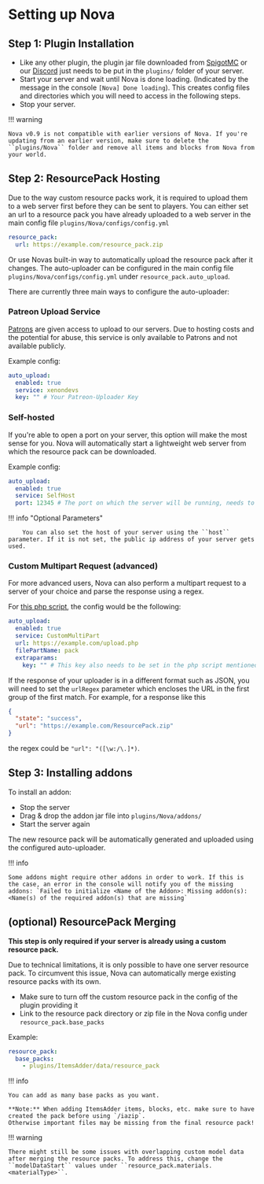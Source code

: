 # Setting up Nova

## Step 1: Plugin Installation

* Like any other plugin, the plugin jar file downloaded from [SpigotMC](https://www.spigotmc.org/resources/93648/) or our [Discord](https://discord.gg/hnEknVWvUe) just needs to be put in the ``plugins/`` folder of your server.
* Start your server and wait until Nova is done loading. (Indicated by the message in the console `[Nova] Done loading`). This creates config files and directories which you will need to access in the following steps.
* Stop your server.

!!! warning

    Nova v0.9 is not compatible with earlier versions of Nova. If you're updating from an earlier version, make sure to delete the ``plugins/Nova`` folder and remove all items and blocks from Nova from your world.

## Step 2: ResourcePack Hosting

Due to the way custom resource packs work, it is required to upload them to a web server first before they can be sent to players.
You can either set an url to a resource pack you have already uploaded to a web server in the main config file ``plugins/Nova/configs/config.yml``

```yaml
resource_pack:
  url: https://example.com/resource_pack.zip
```

Or use Novas built-in way to automatically upload the resource pack after it changes. The auto-uploader can be configured 
in the main config file ``plugins/Nova/configs/config.yml`` under ``resource_pack.auto_upload``.

There are currently three main ways to configure the auto-uploader:

### Patreon Upload Service

[Patrons](https://www.patreon.com/xenondevs) are given access to upload to our servers.
Due to hosting costs and the potential for abuse, this service is only available to Patrons and not available publicly.

Example config:
```yaml
auto_upload:
  enabled: true
  service: xenondevs
  key: "" # Your Patreon-Uploader Key
```

### Self-hosted

If you're able to open a port on your server, this option will make the most sense for you.
Nova will automatically start a lightweight web server from which the resource pack can be downloaded.

Example config:
```yaml
auto_upload:
  enabled: true
  service: SelfHost
  port: 12345 # The port on which the server will be running, needs to be open to the Internet.
```

!!! info "Optional Parameters"

        You can also set the host of your server using the ``host`` parameter. If it is not set, the public ip address of your server gets used.

### Custom Multipart Request (advanced)

For more advanced users, Nova can also perform a multipart request to a server of your choice and parse the response using a regex.

For [this php script](https://gist.github.com/ByteZ1337/6582b8c31789602119c55770cb095455), the config would be the following:
```yaml
auto_upload:
  enabled: true
  service: CustomMultiPart
  url: https://example.com/upload.php
  filePartName: pack
  extraparams:
    key: "" # This key also needs to be set in the php script mentioned above
```

If the response of your uploader is in a different format such as JSON, you will need to set the ``urlRegex`` parameter which encloses the URL in the first group of the first match.
For example, for a response like this 
```json
{
  "state": "success",
  "url": "https://example.com/ResourcePack.zip"
}
```
the regex could be ``"url": "([\w:/\.]*)``.

## Step 3: Installing addons

To install an addon:

* Stop the server
* Drag & drop the addon jar file into ``plugins/Nova/addons/``
* Start the server again

The new resource pack will be automatically generated and uploaded using the configured auto-uploader.

!!! info

    Some addons might require other addons in order to work. If this is the case, an error in the console will notify you of the missing addons: `Failed to initialize <Name of the Addon>: Missing addon(s): <Name(s) of the required addon(s) that are missing`

## (optional) ResourcePack Merging

**This step is only required if your server is already using a custom resource pack.**

Due to technical limitations, it is only possible to have one server resource pack. To circumvent this issue, Nova can automatically merge existing resource packs with its own.

* Make sure to turn off the custom resource pack in the config of the plugin providing it
* Link to the resource pack directory or zip file in the Nova config under ``resource_pack.base_packs``

Example:
```yaml
resource_pack:
  base_packs:
    - plugins/ItemsAdder/data/resource_pack
```

!!! info

    You can add as many base packs as you want.
    
    **Note:** When adding ItemsAdder items, blocks, etc. make sure to have created the pack before using `/iazip`.  
    Otherwise important files may be missing from the final resource pack!


!!! warning

    There might still be some issues with overlapping custom model data after merging the resource packs. To address this, change the ``modelDataStart`` values under ``resource_pack.materials.<materialType>``.
